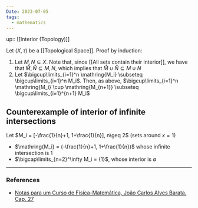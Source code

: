 ```yaml
---
Date: 2023-07-05
tags:
  - mathematics
---
```

up:: [[Interior (Topology)]]

Let $(X, \tau)$ be a [[Topological Space]].
Proof by induction:
1. Let $M, N \subseteq X$. Note that, since [[All sets contain their interior]], we have that $\mathring{M}, \mathring{N} \subseteq M,N$, which implies that $\mathring{M} \cup \mathring{N} \subseteq M \cup N$
2. Let $\bigcup\limits_{i=1}^n \mathring{M_i} \subseteq \bigcup\limits_{i=1}^n M_i$. Then, as above, $\bigcup\limits_{i=1}^n \mathring{M_i} \cup \mathring{M_{n+1}} \subseteq \bigcup\limits_{i=1}^{n+1} M_i$

## Counterexample of interior of infinite intersections
Let $M_i = [-\frac{1}{n}+1, 1+\frac{1}{n}], n\geq 2$ (sets around $x=1$)
- $\mathring{M_i} = (-\frac{1}{n}+1, 1+\frac{1}{n})$ whose infinite intersection is ${1}$
- $\bigcap\limits_{n=2}^\infty M_i = {1}$, whose interior is $\emptyset$


---
### References
- [Notas para um Curso de Física-Matemática, João Carlos Alves Barata. Cap. 27](http://denebola.if.usp.br/~jbarata/Notas_de_aula/arquivos/nc-cap27.pdf)